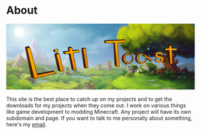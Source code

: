 # About


![Banner](/images/banner.png "A banner I made")

This site is the best place to catch up on my projects and to get the downloads for my projects when they come out. I work on various things like game development to modding Minecraft. Any project will have its own subdomain and page. If you want to talk to me personally about something, here's my [email](mailto:joshuafhiggins@gmail.com).
